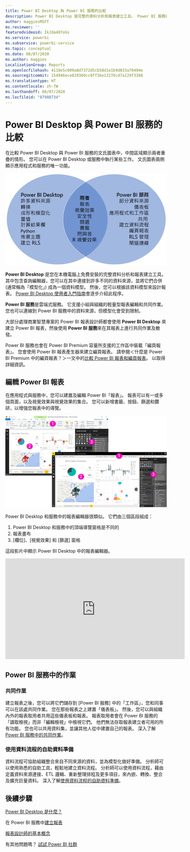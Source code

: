 ```yaml
---
title: Power BI Desktop 與 Power BI 服務的比較
description: Power BI Desktop 是完整的資料分析和報表建立工具。 Power BI 服務是適用於小組及企業輕量型報表編輯和共同作業的雲端架構線上服務。
author: maggiesMSFT
ms.reviewer: ''
featuredvideoid: IkJda4O7oGs
ms.service: powerbi
ms.subservice: powerbi-service
ms.topic: conceptual
ms.date: 08/07/2020
ms.author: maggies
LocalizationGroup: Reports
ms.openlocfilehash: 4118e5c009a8d7372d5cb58d1e1b9d033a70494e
ms.sourcegitcommit: 154946ece829360cc0ff3be13276cd7a129f3388
ms.translationtype: HT
ms.contentlocale: zh-TW
ms.lasthandoff: 08/07/2020
ms.locfileid: "87988734"
---
```

# <a name="comparing-power-bi-desktop-and-the-power-bi-service"></a>Power BI Desktop 與 Power BI 服務的比較

在比較 Power BI Desktop 與 Power BI 服務的文氏圖表中，中間區域顯示兩者重疊的情形。 您可以在 Power BI Desktop 或服務中執行某些工作。 文氏圖表兩側顯示應用程式和服務的唯一功能。  

![顯示 Power BI Desktop 與 Power BI 服務之間關聯性的卞氏圖表。](media/service-service-vs-desktop/power-bi-venn-desktop-service.png)

**Power BI Desktop** 是您在本機電腦上免費安裝的完整資料分析和報表建立工具。 其中包含查詢編輯器，您可以在其中連接到許多不同的資料來源，並將它們合併 (通常稱為「模型化」) 成為一個資料模型。 然後，您可以根據該資料模型來設計報表。 [Power BI Desktop 使用者入門指南](desktop-getting-started.md)會逐步介紹此程序。

**Power BI 服務**是雲端式服務。 它支援小組與組織的輕量型報表編輯和共同作業。 您也可以連線到 Power BI 服務中的資料來源，但模型化會受到限制。

大部分處理商業智慧專案的 Power BI 報表設計師都會使用 **Power BI Desktop** 來建立 Power BI 報表，然後使用 **Power BI 服務**來在其報表上進行共同作業及散發。

Power BI 服務也會在 Power BI Premium 容量所支援的工作區中裝載「編頁報表」。 您會使用 Power BI 報表產生器來建立編頁報表。 請參閱＜什麼是 Power BI Premium 中的編頁報表？＞一文中的[比較 Power BI 報表和編頁報表](../paginated-reports/paginated-reports-report-builder-power-bi.md#compare-power-bi-reports-and-paginated-reports)。 以取得詳細資訊。

## <a name="editing-power-bi-reports"></a>編輯 Power BI 報表

在應用程式與服務中，您可以建置及編輯 Power BI「報表」。 報表可以有一或多個頁面，以及視覺效果與視覺效果的集合。 您可以新增書籤、按鈕、篩選和鑽研，以增強您報表中的導覽。

![Power BI Desktop 與 Power BI 服務的螢幕擷取畫面，包含編號的區段。](media/service-service-vs-desktop/power-bi-editing-desktop-service.png)

Power BI Desktop 和服務中的報表編輯器很類似。 它們由三個區段組成：  

1. Power BI Desktop 和服務中的頂端導覽窗格是不同的    
2. 報表畫布     
3. [欄位]、[視覺效果] 和 [篩選] 窗格

這段影片中顯示 Power BI Desktop 中的報表編輯器。 

<iframe width="560" height="315" src="https://www.youtube.com/embed/IkJda4O7oGs" frameborder="0" allowfullscreen></iframe>

## <a name="working-in-the-power-bi-service"></a>Power BI 服務中的作業

### <a name="collaborating"></a>共同作業

建立報表之後，您可以將它們儲存到 [Power BI 服務] 中的「工作區」，您和同事可以在該處共同作業。 您在那些報表之上建置「儀表板」。 然後，您可以與組織內外的報表取用者共用這些儀表板和報表。 報表取用者會在 Power BI 服務的「讀取檢視」而非「編輯檢視」中檢視它們。 他們無法存取報表建立者可用的所有功能。  您也可以共用資料集，並讓其他人從中建置自己的報表。 深入了解 [Power BI 服務中的共同作業](../collaborate-share/service-new-workspaces.md)。

### <a name="self-service-data-prep-with-dataflows"></a>使用資料流程的自助資料準備

資料流程可協助組織整合來自不同來源的資料，並為模型化做好準備。 分析師可以使用熟悉的自助工具，輕鬆地建立資料流程。 分析師可以使用資料流程，藉由定義資料來源連接、ETL 邏輯、重新整理排程及更多項目，來內嵌、轉換、整合及擴充巨量資料。 深入了解[使用資料流程的自助資料準備](../transform-model/service-dataflows-overview.md)。

## <a name="next-steps"></a>後續步驟

[Power BI Desktop 是什麼？](desktop-what-is-desktop.md)

在 Power BI 服務中[建立報表](../create-reports/service-report-create-new.md)

[報表設計師的基本概念](service-basic-concepts.md)

有其他問題嗎？ [試試 Power BI 社群](https://community.powerbi.com/)

